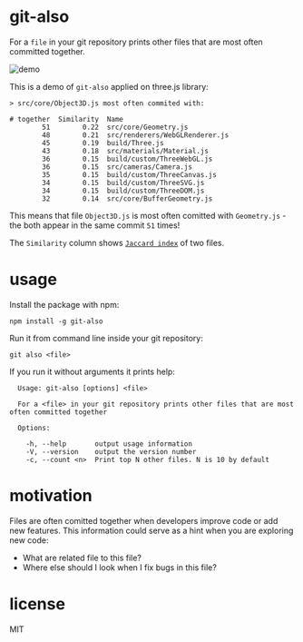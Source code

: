 # git-also

For a `file` in your git repository prints other files that are most often committed together.

![demo](https://raw.githubusercontent.com/anvaka/git-also/master/docs/demo.gif)

This is a demo of `git-also` applied on three.js library:

```
> src/core/Object3D.js most often commited with:

# together	Similarity	Name
        51	      0.22	src/core/Geometry.js
        48	      0.21	src/renderers/WebGLRenderer.js
        45	      0.19	build/Three.js
        43	      0.18	src/materials/Material.js
        36	      0.15	build/custom/ThreeWebGL.js
        36	      0.15	src/cameras/Camera.js
        35	      0.15	build/custom/ThreeCanvas.js
        34	      0.15	build/custom/ThreeSVG.js
        34	      0.15	build/custom/ThreeDOM.js
        32	      0.14	src/core/BufferGeometry.js
```

This means that file `Object3D.js` is most often comitted with `Geometry.js` -
the both appear in the same commit `51` times!

The `Similarity` column shows [`Jaccard index`](https://en.wikipedia.org/wiki/Jaccard_index)
of two files.

# usage

Install the package with npm:

```
npm install -g git-also
```

Run it from command line inside your git repository:

```
git also <file>
```

If you run it without arguments it prints help:

```
  Usage: git-also [options] <file>

  For a <file> in your git repository prints other files that are most often committed together

  Options:

    -h, --help       output usage information
    -V, --version    output the version number
    -c, --count <n>  Print top N other files. N is 10 by default
```

# motivation

Files are often comitted together when developers improve code or add new features.
This information could serve as a hint when you are exploring new code:

* What are related file to this file?
* Where else should I look when I fix bugs in this file?

# license

MIT
